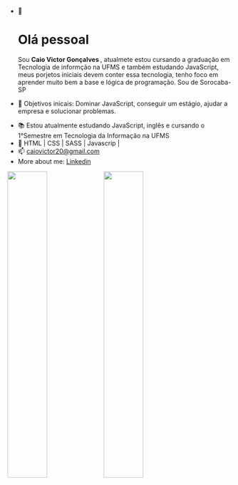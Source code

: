 - 👋 <h1> Olá pessoal</h1>
  Sou <strong>Caio Victor Gonçalves </strong>, atualmete estou cursando a graduação em Tecnologia de informção na UFMS e também estudando JavaScript, meus porjetos iniciais devem conter essa tecnologia, tenho foco em aprender muito bem a base e lógica de programação. Sou de Sorocaba-SP

* 🎯 Objetivos inicais: Dominar JavaScript, conseguir um estágio, ajudar a empresa e solucionar problemas.

- 📚 Estou atualmente estudando JavaScript, inglês e cursando o 1°Semestre em Tecnologia da Informação na UFMS
- 🌱  HTML | CSS | SASS | Javascrip |
- 📫 <a href="mailto:caiovictor20@gmail.com">caiovictor20@gmail.com</a> 
- More about me: <a href="https://www.linkedin.com/in/caio-gon%C3%A7alves-288745a5/">Linkedin</a>
 
<div>
  <img width="42%" src="https://github-readme-stats.vercel.app/api?username=Caiof13Dev&theme=dracula">
  <img width="42%" src="https://github-readme-stats.vercel.app/api/top-langs/?username=Caiof13Dev&layout=compact&theme=dracula">
  
<!-- [![Anurag's GitHub stats](https://github-readme-stats.vercel.app/api?username=Caiof13Dev&theme=dracula)](https://github.com/anuraghazra/github-readme-stats)
[![Top Langs](https://github-readme-stats.vercel.app/api/top-langs/?username=Caiof13Dev&layout=compact&theme=dracula)](https://github.com/Caiof13Dev/github-readme-stats) -->
</div>
